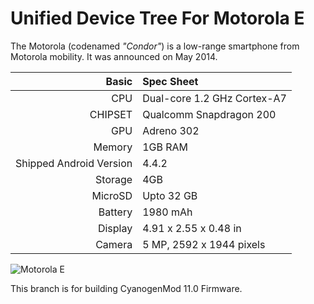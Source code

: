 Unified Device Tree For Motorola E
==================================

The Motorola (codenamed _"Condor"_) is a low-range smartphone from Motorola mobility.
It was announced on May 2014.

Basic   | Spec Sheet
-------:|:-------------------------
CPU     | Dual-core 1.2 GHz Cortex-A7
CHIPSET | Qualcomm Snapdragon 200
GPU     | Adreno 302
Memory  | 1GB RAM
Shipped Android Version | 4.4.2
Storage | 4GB
MicroSD | Upto 32 GB
Battery | 1980 mAh
Display | 4.91 x 2.55 x 0.48 in
Camera  | 5 MP, 2592 х 1944 pixels

![Motorola E](http://cdn2.gsmarena.com/vv/bigpic/motorola-moto-e.jpg "Motorola E")

This branch is for building CyanogenMod 11.0 Firmware.
